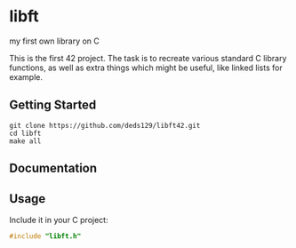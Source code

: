 # libft
my first own library on C

This is the first 42 project. The task is to recreate various standard C
library functions, as well as extra things which might be useful, like linked
lists for example.

## Getting Started

```
git clone https://github.com/deds129/libft42.git
cd libft
make all
```


## Documentation


## Usage
Include it in your C project:
```c
#include "libft.h"
```
